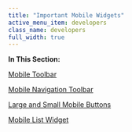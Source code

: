 ```yaml
---
title: "Important Mobile Widgets"
active_menu_item: developers
class_name: developers
full_width: true
---
```



**In This Section:**

[Mobile Toolbar](important-mobile-widgets/mobile-toolbar)

[Mobile Navigation Toolbar](important-mobile-widgets/mobile-navigation-toolbar)

[Large and Small Mobile Buttons](important-mobile-widgets/large-and-small-mobile-buttons)

[Mobile List Widget](important-mobile-widgets/mobile-list-widget/)

